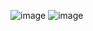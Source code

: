 ![image](https://github.com/anhshidou/For-EHC-Training/assets/120787381/3f63ea4f-82e7-46e1-b55b-e5b6e4b41146)
![image](https://github.com/anhshidou/For-EHC-Training/assets/120787381/08456d1d-c7c8-483c-a7f9-10954e3bfa2a)

